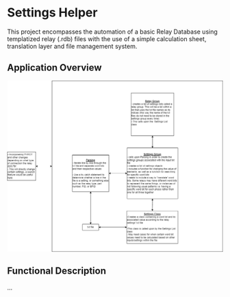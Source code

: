 # Settings Helper
This project encompasses the automation of a basic Relay Database using templatized relay (.rdb) files with the use of a simple calculation sheet, translation layer and file management system.

## Application Overview
![Application Overview Diagram](documentation/images/overview.png)

## Functional Description
...